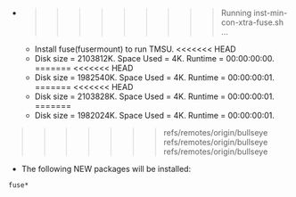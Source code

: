 * >>>>>>>>> Running inst-min-con-xtra-fuse.sh ...
  * Install fuse(fusermount) to run TMSU.
<<<<<<< HEAD
  * Disk size = 2103812K. Space Used = 4K. Runtime = 00:00:00:00.
=======
<<<<<<< HEAD
  * Disk size = 1982540K. Space Used = 4K. Runtime = 00:00:00:01.
=======
<<<<<<< HEAD
  * Disk size = 2103828K. Space Used = 4K. Runtime = 00:00:00:01.
=======
  * Disk size = 1982024K. Space Used = 4K. Runtime = 00:00:00:01.
>>>>>>> refs/remotes/origin/bullseye
>>>>>>> refs/remotes/origin/bullseye
>>>>>>> refs/remotes/origin/bullseye
  * The following NEW packages will be installed:
  ```bash
fuse*
  ```
